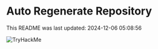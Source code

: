 # Auto Regenerate Repository

This README was last updated: 2024-12-06 05:08:56

 ![TryHackMe](https://tryhackme.com/badge/533634)